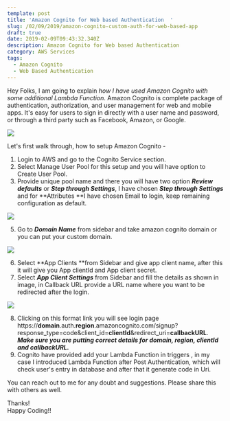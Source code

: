 ```yaml
---
template: post
title: 'Amazon Cognito for Web based Authentication  '
slug: /02/09/2019/amazon-cognito-custom-auth-for-web-based-app
draft: true
date: 2019-02-09T09:43:32.340Z
description: Amazon Cognito for Web based Authentication
category: AWS Services
tags:
  - Amazon Cognito
  - Web Based Authentication
---
```

Hey Folks, I am going to explain _how I have used Amazon Cognito  with some additional Lambda Function_. Amazon Cognito is complete package of authentication, authorization, and user management for web and mobile apps. It's easy for users to sign in directly with a user name and password, or through a third party such as Facebook, Amazon, or Google.

![](/media/screen-shot-2019-02-09-at-3.56.13-pm.png)

Let's first walk through, how to setup Amazon Cognito - 

1. Login to AWS and go to the Cognito Service section.
2. Select Manage User Pool for this setup and you will have option to Create User Pool.
3. Provide unique pool name and there you will have two option **_Review defaults_** or **_Step through Settings_**, I have chosen **_Step through Settings_** and for **Attributes **I have chosen Email to login, keep remaining configuration as default.

![](/media/screen-shot-2019-02-09-at-4.29.34-pm.png)

5. Go to _**Domain Name**_ from sidebar and take amazon cognito domain or you can put your custom domain.

![](/media/screen-shot-2019-02-09-at-4.10.42-pm.png)

6. Select **App Clients **from Sidebar and give app client name, after this it will give you App clientId and App client secret.
7. Select _**App Client Settings**_ from Sidebar and fill the details as shown in image, in Callback URL provide a URL name where you want to be redirected after the login. 

![](/media/screen-shot-2019-02-09-at-4.17.32-pm.png)

8. Clicking on this format link you will see login page https://**domain**.auth.**region**.amazoncognito.com/signup?response_type=code&client_id=**clientId**&redirect_uri=**callbackURL**. _\
   **Make sure you are putting correct details for domain, region, clientId and callbackURL.**_
9. Cognito have provided add your Lambda Function in triggers , in my case I introduced Lambda Function after Post Authentication, which will check user's entry in database and after that it generate code in Uri.

You can reach out to me for any doubt and suggestions. Please share this with others as well.



Thanks!\
Happy Coding!!
